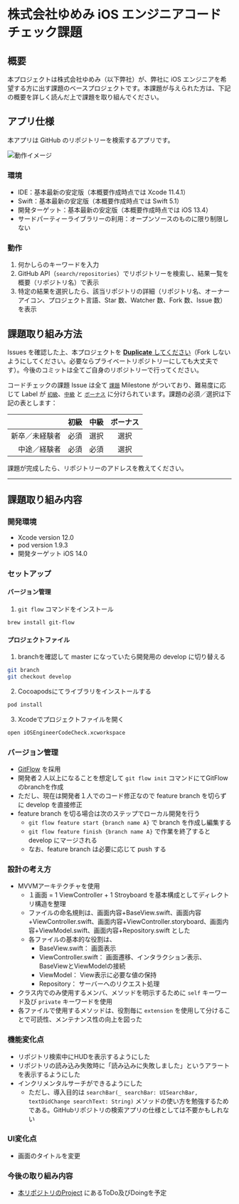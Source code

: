 # 株式会社ゆめみ iOS エンジニアコードチェック課題

## 概要

本プロジェクトは株式会社ゆめみ（以下弊社）が、弊社に iOS エンジニアを希望する方に出す課題のベースプロジェクトです。本課題が与えられた方は、下記の概要を詳しく読んだ上で課題を取り組んでください。

## アプリ仕様

本アプリは GitHub のリポジトリーを検索するアプリです。

![動作イメージ](README_Images/app.gif)

### 環境

- IDE：基本最新の安定版（本概要作成時点では Xcode 11.4.1）
- Swift：基本最新の安定版（本概要作成時点では Swift 5.1）
- 開発ターゲット：基本最新の安定版（本概要作成時点では iOS 13.4）
- サードパーティーライブラリーの利用：オープンソースのものに限り制限しない

### 動作

1. 何かしらのキーワードを入力
2. GitHub API（`search/repositories`）でリポジトリーを検索し、結果一覧を概要（リポジトリ名）で表示
3. 特定の結果を選択したら、該当リポジトリの詳細（リポジトリ名、オーナーアイコン、プロジェクト言語、Star 数、Watcher 数、Fork 数、Issue 数）を表示

## 課題取り組み方法

Issues を確認した上、本プロジェクトを [**Duplicate** してください](https://help.github.com/en/github/creating-cloning-and-archiving-repositories/duplicating-a-repository)（Fork しないようにしてください。必要ならプライベートリポジトリーにしても大丈夫です）。今後のコミットは全てご自身のリポジトリーで行ってください。

コードチェックの課題 Issue は全て [`課題`](https://github.com/yumemi/ios-engineer-codecheck/milestone/1) Milestone がついており、難易度に応じて Label が [`初級`](https://github.com/yumemi/ios-engineer-codecheck/issues?q=is%3Aopen+is%3Aissue+label%3A初級+milestone%3A課題)、[`中級`](https://github.com/yumemi/ios-engineer-codecheck/issues?q=is%3Aopen+is%3Aissue+label%3A中級+milestone%3A課題+) と [`ボーナス`](https://github.com/yumemi/ios-engineer-codecheck/issues?q=is%3Aopen+is%3Aissue+label%3Aボーナス+milestone%3A課題+) に分けられています。課題の必須／選択は下記の表とします：

|   | 初級 | 中級 | ボーナス
|--:|:--:|:--:|:--:|
| 新卒／未経験者 | 必須 | 選択 | 選択 |
| 中途／経験者 | 必須 | 必須 | 選択 |

課題が完成したら、リポジトリーのアドレスを教えてください。

---

## 課題取り組み内容
### 開発環境
- Xcode version 12.0
- pod version 1.9.3
- 開発ターゲット iOS 14.0

### セットアップ
#### バージョン管理
1. `git flow` コマンドをインストール
``` bash
brew install git-flow
```

#### プロジェクトファイル
1. branchを確認して master になっていたら開発用の develop に切り替える
``` bash
git branch
git checkout develop
```
2. Cocoapodsにてライブラリをインストールする
``` ruby
pod install
```
3. Xcodeでプロジェクトファイルを開く
``` bash
open iOSEngineerCodeCheck.xcworkspace
```

### バージョン管理
- [GitFlow](https://danielkummer.github.io/git-flow-cheatsheet/index.ja_JP.html) を採用
- 開発者２人以上になることを想定して `git flow init` コマンドにてGitFlowのbranchを作成
- ただし、現在は開発者１人でのコード修正なので feature branch を切らずに develop を直接修正
- feature branch を切る場合は次のステップでローカル開発を行う
  - `git flow feature start {branch name A}` で branch を作成し編集する
  - `git flow feature finish {branch name A}` で作業を終了すると develop にマージされる
  - なお、feature branch は必要に応じて push する

### 設計の考え方
- MVVMアーキテクチャを使用
  - １画面 = 1 ViewController + 1 Stroyboard を基本構成としてディレクトリ構造を整理
  - ファイルの命名規則は、画面内容+BaseView.swift、画面内容+ViewController.swift、画面内容+ViewController.storyboard、画面内容+ViewModel.swift、画面内容+Repository.swift とした
  - 各ファイルの基本的な役割は、
    - BaseView.swift： 画面表示
    - ViewController.swift： 画面遷移、インタラクション表示、BaseViewとViewModelの接続
    - ViewModel： View表示に必要な値の保持
    - Repository： サーバーへのリクエスト処理
- クラス内でのみ使用するメンバ、メソッドを明示するために `self` キーワード及び `private` キーワードを使用
- 各ファイルで使用するメソッドは、役割毎に `extension` を使用して分けることで可読性、メンテナンス性の向上を図った

### 機能変化点
- リポジトリ検索中にHUDを表示するようにした
- リポジトリの読み込み失敗時に「読み込みに失敗しました」というアラートを表示するようにした
- インクリメンタルサーチができるようにした
  - ただし、導入目的は `searchBar(_ searchBar: UISearchBar, textDidChange searchText: String)` メソッドの使い方を勉強するためである。GitHubリポジトリの検索アプリの仕様としては不要かもしれない

### UI変化点
- 画面のタイトルを変更

### 今後の取り組み内容
- [本リポジトリのProject](https://github.com/shusuke0812/ios-engineer-codecheck/projects/1) にあるToDo及びDoingを予定